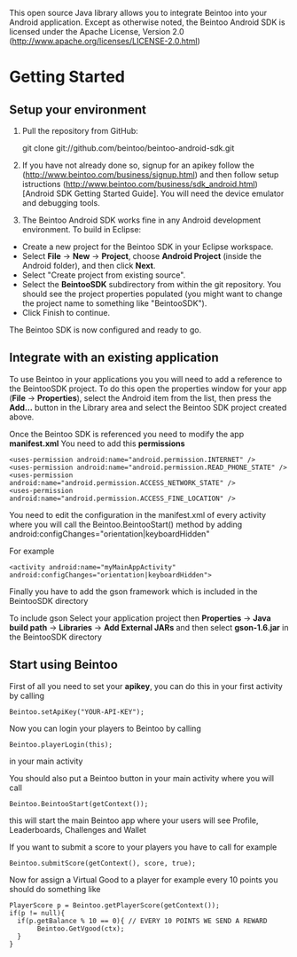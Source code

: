 This open source Java library allows you to integrate Beintoo into your Android application. Except as otherwise noted, the Beintoo Android SDK is licensed under the Apache License, Version 2.0 (http://www.apache.org/licenses/LICENSE-2.0.html)

Getting Started
===============

Setup your environment
--------------------------

1. Pull the repository from GitHub:

    git clone git://github.com/beintoo/beintoo-android-sdk.git

2. If you have not already done so, signup for an apikey follow the (http://www.beintoo.com/business/signup.html) and then follow setup istructions (http://www.beintoo.com/business/sdk_android.html) [Android SDK Getting Started Guide]. You will need the device emulator and debugging tools.

3. The Beintoo Android SDK works fine in any Android development environment. To build in Eclipse:

  * Create a new project for the Beintoo SDK in your Eclipse workspace. 
  * Select __File__ -> __New__ -> __Project__, choose __Android Project__ (inside the Android folder), and then click __Next__.
  * Select "Create project from existing source".
  * Select the __BeintooSDK__ subdirectory from within the git repository. You should see the project properties populated (you might want to change the project name to something like "BeintooSDK").
  * Click Finish to continue.

The Beintoo SDK is now configured and ready to go.  



Integrate with an existing application
-----------

To use Beintoo in your applications you you will need to add a reference to the BeintooSDK project. To do this open the properties window for your app (__File__ -> __Properties__), select the Android item from the list, then press the __Add...__ button in the Library area and select the Beintoo SDK project created above.

Once the Beintoo SDK is referenced you need to modify the app __manifest.xml__ 
You need to add this __permissions__

	
	<uses-permission android:name="android.permission.INTERNET" />
	<uses-permission android:name="android.permission.READ_PHONE_STATE" />
	<uses-permission android:name="android.permission.ACCESS_NETWORK_STATE" />
	<uses-permission android:name="android.permission.ACCESS_FINE_LOCATION" />
	                        

You need to edit the configuration in the manifest.xml of every activity where you will call the Beintoo.BeintooStart() method by adding
android:configChanges="orientation|keyboardHidden"

For example
	
	<activity android:name="myMainAppActivity" android:configChanges="orientation|keyboardHidden">
	
Finally you have to add the gson framework which is included in the BeintooSDK directory

To include gson Select your application project then __Properties__ -> __Java build path__ -> __Libraries__ -> __Add External JARs__ and then select __gson-1.6.jar__ in the BeintooSDK directory


Start using Beintoo
-----------

First of all you need to set your __apikey__, you can do this in your first activity by calling 
	
	Beintoo.setApiKey("YOUR-API-KEY");
	
Now you can login your players to Beintoo by calling 
	
	Beintoo.playerLogin(this);
	
in your main activity

You should also put a Beintoo button in your main activity where you will call 
	
	Beintoo.BeintooStart(getContext());
	
this will start the main Beintoo app where your users will see Profile, Leaderboards, Challenges and Wallet

If you want to submit a score to your players you have to call for example
	
	Beintoo.submitScore(getContext(), score, true);
	
Now for assign a Virtual Good to a player for example every 10 points you should do something like
	
	PlayerScore p = Beintoo.getPlayerScore(getContext());
	if(p != null){
 	  if(p.getBalance % 10 == 0){ // EVERY 10 POINTS WE SEND A REWARD 
      	   Beintoo.GetVgood(ctx);
   	  }
	}	
	

